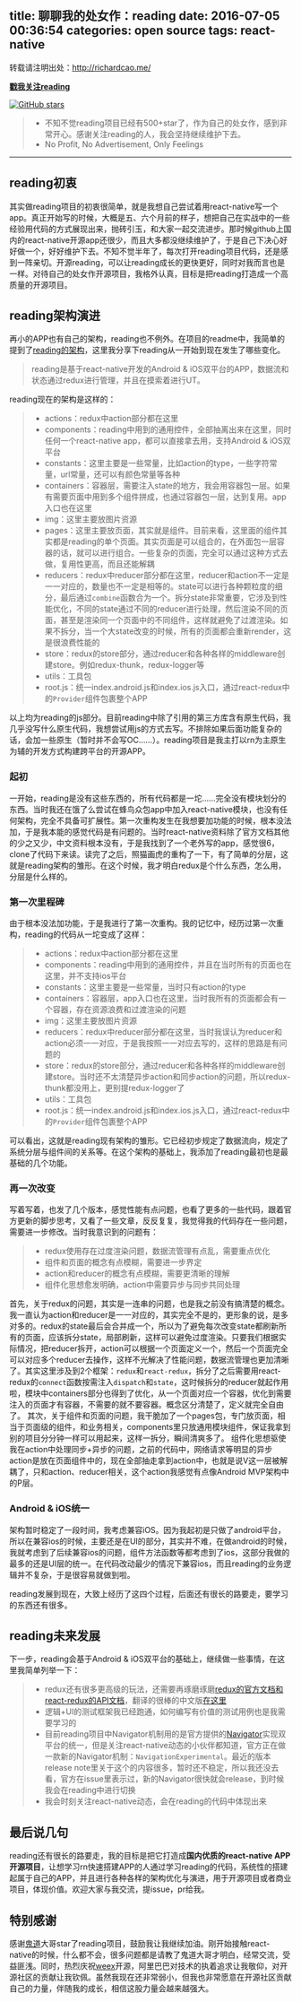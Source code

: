 title: 聊聊我的处女作：reading
date: 2016-07-05 00:36:54
categories: open source
tags: react-native
---
转载请注明出处：http://richardcao.me/

**[戳我关注reading](https://github.com/attentiveness/reading)**

[![GitHub stars](https://img.shields.io/github/stars/attentiveness/reading.svg)](https://github.com/attentiveness/reading/stargazers)

>* 不知不觉reading项目已经有500+star了，作为自己的处女作，感到非常开心。感谢关注reading的人，我会坚持继续维护下去。
>* No Profit, No Advertisement, Only Feelings

---

## reading初衷
其实做reading项目的初衷很简单，就是我想自己尝试着用react-native写一个app。真正开始写的时候，大概是五、六个月前的样子，想把自己在实战中的一些经验用代码的方式展现出来，抛砖引玉，和大家一起交流进步。那时候github上国内的react-native开源app还很少，而且大多都没继续维护了，于是自己下决心好好做一个，好好维护下去。不知不觉半年了，每次打开reading项目代码，还是感到一阵亲切。开源reading，可以让reading成长的更快更好，同时对我而言也是一样。对待自己的处女作开源项目，我格外认真，目标是把reading打造成一个高质量的开源项目。

## reading架构演进
再小的APP也有自己的架构，reading也不例外。在项目的readme中，我简单的提到了[reading的架构](https://github.com/attentiveness/reading#application-architecture)，这里我分享下reading从一开始到现在发生了哪些变化。

> reading是基于react-native开发的Android & iOS双平台的APP，数据流和状态通过redux进行管理，并且在摸索着进行UT。

reading现在的架构是这样的：

>* actions：redux中action部分都在这里
>* components：reading中用到的通用控件，全部抽离出来在这里，同时任何一个react-native app，都可以直接拿去用，支持Android & iOS双平台
>* constants：这里主要是一些常量，比如action的type，一些字符常量，url常量，还可以有颜色常量等各种
>* containers：容器层，需要注入state的地方，我会用容器包一层。如果有需要页面中用到多个组件拼成，也通过容器包一层，达到复用。app入口也在这里
>* img：这里主要放图片资源
>* pages：这里主要放页面，其实就是组件。目前来看，这里面的组件其实都是reading的单个页面。其实页面是可以组合的，在外面包一层容器的话，就可以进行组合。一些复杂的页面，完全可以通过这种方式去做，复用性更高，而且还能解耦
>* reducers：redux中reducer部分都在这里，reducer和action不一定是一一对应的，数量也不一定是相等的。state可以进行各种颗粒度的细分，最后通过`combine`函数合为一个。拆分state非常重要，它涉及到性能优化，不同的state通过不同的reducer进行处理，然后渲染不同的页面，甚至是渲染同一个页面中的不同组件，这样就避免了过渡渲染。如果不拆分，当一个大state改变的时候，所有的页面都会重新render，这是很浪费性能的
>* store：redux的store部分，通过reducer和各种各样的middleware创建store。例如redux-thunk，redux-logger等
>* utils：工具包
>* root.js：统一index.android.js和index.ios.js入口，通过react-redux中的`Provider`组件包裹整个APP

以上均为reading的js部分。目前reading中除了引用的第三方库含有原生代码，我几乎没写什么原生代码，我想尝试用js的方式去写。不排除如果后面功能复杂的话，会加一些原生（暂时并不会写OC……）。reading项目是我主打以rn为主原生为辅的开发方式构建跨平台的开源APP。

### 起初
一开始，reading是没有这些东西的，所有代码都是一坨……完全没有模块划分的东西。当时我还在饿了么尝试在蜂鸟众包app中加入react-native模块，也没有任何架构，完全不具备可扩展性。第一次重构发生在我想要加功能的时候，根本没法加，于是我本能的感觉代码是有问题的。当时react-native资料除了官方文档其他的少之又少，中文资料根本没有，于是我找到了一个老外写的app，感觉很6，clone了代码下来读。读完了之后，照猫画虎的重构了一下，有了简单的分层，这就是reading架构的雏形。在这个时候，我才明白redux是个什么东西，怎么用，分层是什么样的。

### 第一次里程碑
由于根本没法加功能，于是我进行了第一次重构。我的记忆中，经历过第一次重构，reading的代码从一坨变成了这样：

>* actions：redux中action部分都在这里
>* components：reading中用到的通用控件，并且在当时所有的页面也在这里，并不支持ios平台
>* constants：这里主要是一些常量，当时只有action的type
>* containers：容器层，app入口也在这里，当时我所有的页面都会有一个容器，存在资源浪费和过渡渲染的问题
>* img：这里主要放图片资源
>* reducers：redux中reducer部分都在这里，当时我误认为reducer和action必须一一对应，于是我按照一一对应去写的，这样的思路是有问题的
>* store：redux的store部分，通过reducer和各种各样的middleware创建store。当时还不太清楚异步action和同步action的问题，所以redux-thunk都没用上，更别提redux-logger了
>* utils：工具包
>* root.js：统一index.android.js和index.ios.js入口，通过react-redux中的`Provider`组件包裹整个APP

可以看出，这就是reading现有架构的雏形。它已经初步规定了数据流向，规定了系统分层与组件间的关系等。在这个架构的基础上，我添加了reading最初也是最基础的几个功能。

### 再一次改变
写着写着，也发了几个版本，感觉性能有点问题，也看了更多的一些代码，跟着官方更新的脚步思考，又看了一些文章，反反复复，我觉得我的代码存在一些问题，需要进一步修改。当时我意识到的问题有：

>* redux使用存在过度渲染问题，数据流管理有点乱，需要重点优化
>* 组件和页面的概念有点模糊，需要进一步界定
>* action和reducer的概念有点模糊，需要更清晰的理解
>* 组件化思想愈发明确，action中需要异步与同步共同处理

首先，关于redux的问题，其实是一连串的问题，也是我之前没有搞清楚的概念。我一直认为action和reducer是一一对应的，其实完全不是的，更形象的说，是多对多的。redux的state最后会合并成一个，所以为了避免每次改变state都刷新所有的页面，应该拆分state，局部刷新，这样可以避免过度渲染。只要我们根据实际情况，把reducer拆开，action可以根据一个页面定义一个，然后一个页面完全可以对应多个reducer去操作，这样不光解决了性能问题，数据流管理也更加清晰了。其实这里涉及到2个框架：`redux`和`react-redux`，拆分了之后需要用react-redux的`connect`函数按需注入`dispatch`和`state`，这时候拆分的reducer就起作用啦，模块中containers部分也得到了优化，从一个页面对应一个容器，优化到需要注入的页面才有容器，不需要的就不要容器。概念区分清楚了，定义就完全自由了。
其次，关于组件和页面的问题，我干脆加了一个pages包，专门放页面，相当于页面级的组件，和业务相关，components里只放通用模块组件，保证我拿到别的项目分分钟一样可以用起来，这样一拆分，瞬间清爽多了。
组件化思想驱使我在action中处理同步+异步的问题，之前的代码中，网络请求等明显的异步action是放在页面组件中的，现在全部抽走拿到action中，也就是说V这一层被解耦了，只和action、reducer相关，这个action我感觉有点像Android MVP架构中的P层。

### Android & iOS统一
架构暂时稳定了一段时间，我考虑兼容iOS。因为我起初是只做了android平台，所以在兼容ios的时候，主要还是在UI的部分，其实并不难，在做android的时候，我就考虑到了后续兼容ios的问题，组件方法函数等都考虑到了ios，这部分我做的最多的还是UI层的统一。在代码改动最少的情况下兼容ios，而且reading的业务逻辑并不复杂，于是很容易就做到啦。

reading发展到现在，大致上经历了这四个过程，后面还有很长的路要走，要学习的东西还有很多。

## reading未来发展
下一步，reading会基于Android & iOS双平台的基础上，继续做一些事情，在这里我简单列举一下：

>* redux还有很多更高级的玩法，还需要再琢磨琢磨[redux的官方文档和react-redux的API文档](http://redux.js.org/)，翻译的很棒的中文版[在这里](http://cn.redux.js.org/)
>* 逻辑+UI的测试框架我已经跑通，如何编写有价值的测试用例也是我需要学习的
>* 目前reading项目中Navigator机制用的是官方提供的[Navigator](http://facebook.github.io/react-native/docs/navigator.html)实现双平台的统一，但是关注react-native动态的小伙伴都知道，官方正在做一款新的Navigator机制：`NavigationExperimental`。最近的版本release note里关于这个的内容很多，暂时还不稳定，所以我还没去看，官方在issue里表示过，新的Navigator很快就会release，到时候我会在reading中进行切换
>* 我会时刻关注react-native动态，会在reading的代码中体现出来

## 最后说几句
reading还有很长的路要走，我的目标是把它打造成**国内优质的react-native APP开源项目**，让想学习rn快速搭建APP的人通过学习reading的代码，系统性的搭建起属于自己的APP，并且进行各种各样的架构优化与演进，用于开源项目或者商业项目，体现价值。欢迎大家与我交流，提issue，pr给我。

## 特别感谢
感谢[鬼道](https://github.com/luics)大哥star了reading项目，鼓励我让我继续加油。刚开始接触react-native的时候，什么都不会，很多问题都是请教了鬼道大哥才明白，经常交流，受益匪浅。同时，热烈庆祝[weex](https://github.com/alibaba/weex)开源，阿里巴巴对技术的执着追求让我敬仰，对开源社区的贡献让我钦佩。虽然我现在还非常弱小，但我也非常愿意在开源社区贡献自己的力量，伴随我的成长，相信这股力量会越来越强大。
